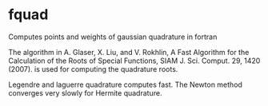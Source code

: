 # fquad
Computes points and weights of gaussian quadrature in fortran


The algorithm in
A. Glaser, X. Liu, and V. Rokhlin, A Fast Algorithm for the Calculation of the Roots of Special Functions, SIAM J. Sci. Comput. 29, 1420 (2007).
is used for computing the quadrature roots.


Legendre and laguerre quadrature computes fast.
The Newton method converges very slowly for Hermite quadrature.